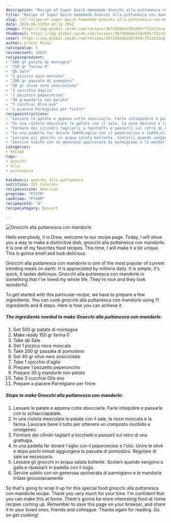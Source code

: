 ```yaml
---
description: "Recipe of Super Quick Homemade Gnocchi alla puttanesca con mandorle"
title: "Recipe of Super Quick Homemade Gnocchi alla puttanesca con mandorle"
slug: 117-recipe-of-super-quick-homemade-gnocchi-alla-puttanesca-con-mandorle
date: 2020-08-11T02:42:13.295Z
image: https://img-global.cpcdn.com/recipes/367266bde258c894/751x532cq70/gnocchi-alla-puttanesca-con-mandorle-recipe-main-photo.jpg
thumbnail: https://img-global.cpcdn.com/recipes/367266bde258c894/751x532cq70/gnocchi-alla-puttanesca-con-mandorle-recipe-main-photo.jpg
cover: https://img-global.cpcdn.com/recipes/367266bde258c894/751x532cq70/gnocchi-alla-puttanesca-con-mandorle-recipe-main-photo.jpg
author: Ernest Perez
ratingvalue: 5
reviewcount: 10643
recipeingredient:
- "500 gr patate di montagna"
- "150 gr farina 0"
- "qb Sale"
- "1 pizzico noce moscata"
- "200 gr passata di pomodoro"
- "40 gr olive nere snocciolate"
- "1 spicchio daglio"
- "1 pezzetto peperoncino"
- "30 g mandorle non pelate"
- "3 cucchiai Olio evo"
- "a piacere Parmigiano per finire"
recipeinstructions:
- "Lessare le patate e appena cotte sbucciarle. Farle intiepidire e passarle con lo schiacciapatate."
- "In una ciotola mescolare le patate con il sale, la noce moscata e la farina. Lavorare bene il tutto per ottenere un composto morbido e omogeneo."
- "Formare dei cilindri tagliarli a tocchetti e passarli sul retro di una grattugia."
- "In una padella far dorare l&#39;aglio con il peperoncino e l&#39;olio. Unire le olive e dopo pochi minuti aggiungere la passata di pomodoro. Regolare di sale se necessario."
- "Lessare gli gnocchi in acqua salata bollente. Scolarli quando vengono a galla e ripassarli in padella con il sugo."
- "Servire subito con un generosa spolverata di parmigiano e le mandorle tritate grossolanamente"
categories:
- Recipe
tags:
- gnocchi
- alla
- puttanesca

katakunci: gnocchi alla puttanesca 
nutrition: 225 calories
recipecuisine: American
preptime: "PT27M"
cooktime: "PT46M"
recipeyield: "4"
recipecategory: Dessert

---
```



![Gnocchi alla puttanesca con mandorle](https://img-global.cpcdn.com/recipes/367266bde258c894/751x532cq70/gnocchi-alla-puttanesca-con-mandorle-recipe-main-photo.jpg)

Hello everybody, it is Drew, welcome to our recipe page. Today, I will show you a way to make a distinctive dish, gnocchi alla puttanesca con mandorle. It is one of my favorites food recipes. This time, I will make it a bit unique. This is gonna smell and look delicious.



Gnocchi alla puttanesca con mandorle is one of the most popular of current trending meals on earth. It is appreciated by millions daily. It is simple, it's quick, it tastes delicious. Gnocchi alla puttanesca con mandorle is something that I've loved my whole life. They're nice and they look wonderful.


To get started with this particular recipe, we have to prepare a few ingredients. You can cook gnocchi alla puttanesca con mandorle using 11 ingredients and 6 steps. Here is how you can achieve it.

<!--inarticleads1-->

##### The ingredients needed to make Gnocchi alla puttanesca con mandorle:

1. Get 500 gr patate di montagna
1. Make ready 150 gr farina 0
1. Take qb Sale
1. Get 1 pizzico noce moscata
1. Take 200 gr passata di pomodoro
1. Get 40 gr olive nere snocciolate
1. Take 1 spicchio d&#39;aglio
1. Prepare 1 pezzetto peperoncino
1. Prepare 30 g mandorle non pelate
1. Take 3 cucchiai Olio evo
1. Prepare a piacere Parmigiano per finire




<!--inarticleads2-->

##### Steps to make Gnocchi alla puttanesca con mandorle:

1. Lessare le patate e appena cotte sbucciarle. Farle intiepidire e passarle con lo schiacciapatate.
1. In una ciotola mescolare le patate con il sale, la noce moscata e la farina. Lavorare bene il tutto per ottenere un composto morbido e omogeneo.
1. Formare dei cilindri tagliarli a tocchetti e passarli sul retro di una grattugia.
1. In una padella far dorare l&#39;aglio con il peperoncino e l&#39;olio. Unire le olive e dopo pochi minuti aggiungere la passata di pomodoro. Regolare di sale se necessario.
1. Lessare gli gnocchi in acqua salata bollente. Scolarli quando vengono a galla e ripassarli in padella con il sugo.
1. Servire subito con un generosa spolverata di parmigiano e le mandorle tritate grossolanamente




So that's going to wrap it up for this special food gnocchi alla puttanesca con mandorle recipe. Thank you very much for your time. I'm confident that you can make this at home. There's gonna be more interesting food at home recipes coming up. Remember to save this page on your browser, and share it to your loved ones, friends and colleague. Thanks again for reading. Go on get cooking!
